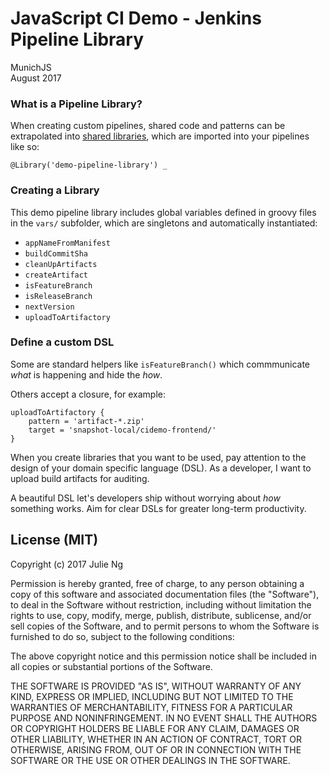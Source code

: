 # JavaScript CI Demo - Jenkins Pipeline Library

MunichJS  
August 2017

### What is a Pipeline Library?

When creating custom pipelines, shared code and patterns can be extrapolated into [shared libraries](https://jenkins.io/doc/book/pipeline/shared-libraries/), which are imported into your pipelines like so:

```
@Library('demo-pipeline-library') _
```

### Creating a Library

This demo pipeline library includes global variables defined in groovy files in the `vars/` subfolder, which are singletons and automatically instantiated:

- `appNameFromManifest`
- `buildCommitSha`
- `cleanUpArtifacts`
- `createArtifact`
- `isFeatureBranch`
- `isReleaseBranch`
- `nextVersion`
- `uploadToArtifactory`

### Define a custom DSL

Some are standard helpers like `isFeatureBranch()` which commmunicate _what_ is happening and hide the _how_.

Others accept a closure, for example:

```
uploadToArtifactory {
    pattern = 'artifact-*.zip'
    target = 'snapshot-local/cidemo-frontend/'
}
```

When you create libraries that you want to be used, pay attention to the design of your domain specific language (DSL). As a developer, I want to upload build artifacts for auditing. 

A beautiful DSL let's developers ship without worrying about _how_ something works. Aim for clear DSLs for greater long-term productivity.

## License (MIT)

Copyright (c) 2017 Julie Ng

Permission is hereby granted, free of charge, to any person obtaining a copy of this software and associated documentation files (the "Software"), to deal in the Software without restriction, including without limitation the rights to use, copy, modify, merge, publish, distribute, sublicense, and/or sell copies of the Software, and to permit persons to whom the Software is furnished to do so, subject to the following conditions:

The above copyright notice and this permission notice shall be included in all copies or substantial portions of the Software.

THE SOFTWARE IS PROVIDED "AS IS", WITHOUT WARRANTY OF ANY KIND, EXPRESS OR IMPLIED, INCLUDING BUT NOT LIMITED TO THE WARRANTIES OF MERCHANTABILITY, FITNESS FOR A PARTICULAR PURPOSE AND NONINFRINGEMENT. IN NO EVENT SHALL THE AUTHORS OR COPYRIGHT HOLDERS BE LIABLE FOR ANY CLAIM, DAMAGES OR OTHER LIABILITY, WHETHER IN AN ACTION OF CONTRACT, TORT OR OTHERWISE, ARISING FROM, OUT OF OR IN CONNECTION WITH THE SOFTWARE OR THE USE OR OTHER DEALINGS IN THE SOFTWARE.
